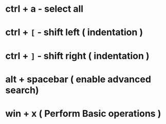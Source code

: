 # ctrl + a - select all

# ctrl + `[` - shift left ( indentation )

# ctrl + `]` - shift right ( indentation )

# alt + spacebar ( enable advanced search)

# win + x ( Perform Basic operations )

